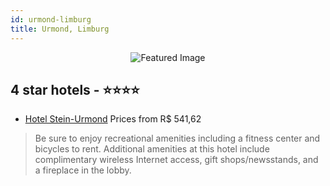 ```yaml
---
id: urmond-limburg
title: Urmond, Limburg
---
```


<center><img src="https://i.travelapi.com/hotels/2000000/1240000/1234200/1234195/d9064586_z.jpg" alt="Featured Image" /></center>


##  4 star hotels - ⭐️⭐️⭐️⭐️

-    [Hotel Stein-Urmond](https://us.hurb.com/hotels/urmond/hotel-stein-urmond-JNP-JP875256?cmp=18055) Prices from R$ 541,62
   > Be sure to enjoy recreational amenities including a fitness center and bicycles to rent. Additional amenities at this hotel include complimentary wireless Internet access, gift shops/newsstands, and a fireplace in the lobby.
